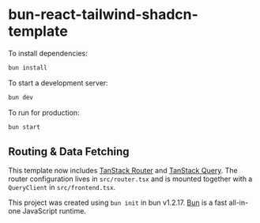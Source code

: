 # bun-react-tailwind-shadcn-template

To install dependencies:

```bash
bun install
```

To start a development server:

```bash
bun dev
```

To run for production:

```bash
bun start
```

## Routing & Data Fetching

This template now includes [TanStack Router](https://tanstack.com/router) and
[TanStack Query](https://tanstack.com/query). The router configuration lives in
`src/router.tsx` and is mounted together with a `QueryClient` in
`src/frontend.tsx`.

This project was created using `bun init` in bun v1.2.17. [Bun](https://bun.sh) is a fast all-in-one JavaScript runtime.
